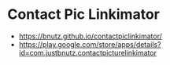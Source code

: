 # Contact Pic Linkimator

- https://bnutz.github.io/contactpiclinkimator/
- https://play.google.com/store/apps/details?id=com.justbnutz.contactpicturelinkimator
